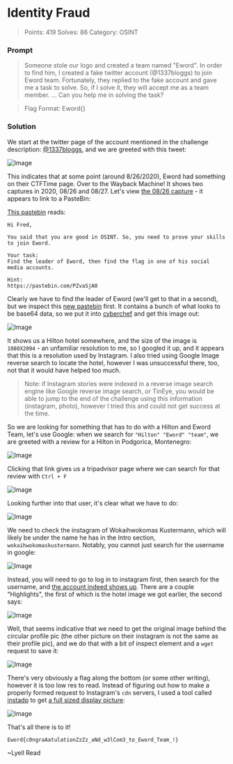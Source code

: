 # Identity Fraud

> Points: 419
> Solves: 86
> Category: OSINT

### Prompt

> Someone stole our logo and created a team named "Eword". In order to find him, I created a fake twitter account (@1337bloggs) to join Eword team. Fortunately, they replied to the fake account and gave me a task to solve. So, if I solve it, they will accept me as a team member. ... Can you help me in solving the task?

> Flag Format: Eword{}

### Solution

We start at the twitter page of the account mentioned in the challenge description: [@1337bloggs](http://archive.today/2020.08.31-140505/https://twitter.com/1337bloggs/with_replies), and we are greeted with this tweet:

![Image](tweet.png)

This indicates that at some point (around 8/26/2020), Eword had something on their CTFTime page. Over to the Wayback Machine! It shows two captures in 2020, 08/26 and 08/27. Let's view [the 08/26 capture](https://web.archive.org/web/20200826195056/https://ctftime.org/team/131587) - it appears to link to a PasteBin:

[This pastebin](https://pastebin.com/8bk9qLX1) reads:

```
Hi Fred,
 
You said that you are good in OSINT. So, you need to prove your skills to join Eword.
 
Your task:
Find the leader of Eword, then find the flag in one of his social media accounts.
 
Hint:
https://pastebin.com/PZvaSjA0
```

Clearly we have to find the leader of Eword (we'll get to that in a second), but we inspect this [new pastebin](https://pastebin.com/PZvaSjA0) first. It contains a bunch of what looks to be base64 data, so we put it into [cyberchef](https://gchq.github.io/CyberChef) and get this image out:

![Image](chef.jpeg)

It shows us a Hilton hotel somewhere, and the size of the image is `1080X2094` - an unfamiliar resolution to me, so I googled it up, and it appears that this is a resolution used by Instagram. I also tried using Google Image reverse search to locate the hotel, however I was unsuccessful there, too, not that it would have helped too much.

> Note: if Instagram stories were indexed in a reverse image search engine like Google reverse image search, or TinEye, you would be able to jump to the end of the challenge using this information (instagram, photo), however I tried this and could not get success at the time. 

So we are looking for something that has to do with a Hilton and Eword Team, let's use Google: when we search for `"Hilton" "Eword" "team"`, we are greeted with a review for a Hilton in Podgorica, Montenegro:

![Image](tripadvisor_1.png)

Clicking that link gives us a tripadvisor page where we can search for that review with `Ctrl + F`

![Image](tripadvisor_2.png)

Looking further into that user, it's clear what we have to do:

![Image](tripadvisor_3.png)

We need to check the instagram of Wokaihwokomas Kustermann, which will likely be under the name he has in the Intro section, `wokaihwokomaskustermann`. Notably, you cannot just search for the username in google:

![Image](google_for_ig.png)

Instead, you will need to go to log in to instagram first, then search for the username, and [the account indeed shows up](https://www.instagram.com/wokaihwokomaskustermann/). There are a couple "Highlights", the first of which is the hotel image we got earlier, the second says:

![Image](instagram_1.png)

Well, that seems indicative that we need to get the original image behind the circular profile pic (the other picture on their instagram is not the same as their profile pic), and we do that with a bit of inspect element and a `wget` request to save it:

![Image](profile_pic.jpeg)

There's very obviously a flag along the bottom (or some other writing), however it is too low res to read. Instead of figuring out how to make a properly formed request to Instagram's `cdn` servers, I used a tool called [instadp](https://www.instadp.com) to get [a full sized display picture](https://www.instadp.com/fullsize/wokaihwokomaskustermann):

![Image](flag.jpg)

That's all there is to it! 

```
Eword{c0ngraAatulationZzZz_aNd_w3lCom3_to_Eword_Team_!}
```

~Lyell Read